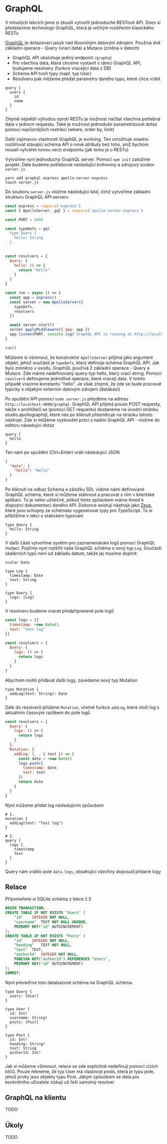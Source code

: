 
# GraphQL

V minulých lekcích jsme si zkusili vytvořit jednoduché RESTové API. Dnes si představíme technologii GraphQL, která je určitým rozšířením klasického RESTu

[GraphQL](https://graphql.org/) je dotazovací jazyk nad libovolným datovým zdrojem. Používá dvě základní operace - Query (vrací data) a Mutace (změna v datech)

* GraphQL API obsluhuje jediný endpoint `/graphql`
* Pro všechna data, která chceme vystavit v rámci GraphQL API, budujeme resolvery (funkce vracející data z DB)
* Schéma API tvoří typy (např. typ User)
* Resolveru pak můžeme předat parametry daného typu, které chce vrátit

```gql
query {
  users {
    id
    name
  }
}
```

Zřejmě největší výhodou oproti RESTu je možnost načítat všechna potřebná data v jednom requestu. Také je možnost jednoduše parametrizovat dotaz pomocí nejrůznějších restrikcí (where, order by, limit)

Další zajímavou vlastností GraphQL je evolving. Ten umožňuje snadno rozšiřovat stávající schéma API o nové atributy bez toho, aniž bychom museli vytvářet novou verzi endpointu (jak tomu je u RESTu)

Vytvořme nyní jednoduchý GraphQL server. Pomocí `npm init` založíme projekt. Dále budeme potřebovat následující knihoviny a zdrojový soubor `server.js`

```
yarn add graphql express apollo-server-express
touch server.js
```

Do souboru `server.js` vložme následující kód, čímž vytvoříme základní strukturu GraphQL API serveru

```javascript
const express = require('express')
const { ApolloServer, gql } = require('apollo-server-express')

const PORT = 4000

const typeDefs = gql`
  type Query {
    hello: String
  }
`

const resolvers = {
  Query: {
    hello: () => {
      return "Hello"
    }
  }
}

const run = async () => {
  const app = express()
  const server = new ApolloServer({
    typeDefs,
    resolvers
  })

  await server.start()
  server.applyMiddleware({ app: app })
  app.listen(PORT, console.log(`GraphQL API is running at http://localhost:${PORT}/graphql`))
}

run()
```

Můžeme si všimnout, že konstruktor `ApolloServer` přijímá jako argument objekt, jehož součástí je `typeDefs`, který definuje schéma GraphQL API. Jak bylo zmíněno v úvodu, GraphQL používá 2 základní operace - Query a Mutace. Zde máme nadefinovaný query-typ hello, který vrací string. Pomocí `resolverů` definujeme jednotlivé operace, které vracejí data. V tomto případě vracíme konstantu "hello". Je však zřejmé, že zde se bude pracovat typicky s nějakým externím datovým zdrojem (databází)

Po spuštění API pomocí `node server.js` přejděme na adresu `http://localhost:4000/graphql`. GraphQL API přijímá pouze POST requesty, takže v prohlížeči se (pomocí GET requestu) dostaneme na úvodní stránku studio.apollographql, které nás po kliknutí přesměruje na stránku tohoto nástroje. Zde si můžeme vyzkoušet práci s naším GraphQL API - vložme do editoru násedující dotaz

```gql
query {
  hello
}
```

Ten nám po spuštění (Ctrl+Enter) vrátí následující JSON

```JSON
{
  "data": {
    "hello": "Hello"
  }
}
```

Po kliknutí na odkaz Schema a záložku SDL vidíme námi definované GraphQL schéma, které si můžeme stáhnout a pracovat s ním v klientské aplikaci. To je velmi užitečné, jelikož tímto způsobem máme ihned k dispozici dokumentaci daného API. Dokonce existují nástroje jako [Zeus](https://www.npmjs.com/package/graphql-zeus), které jsou schopny ze schématu vygenerovat typy pro TypeScript. To si přiblížíme v lekci o statickém typování

```gql
type Query {
  hello: String
}
```

V další části vytvoříme systém pro zaznamenávání logů pomocí GraphQL mutací. Pojďme nyní rozšířit naše GraphQL schéma o nový typ `Log`. Součástí skalárních typů není od základu datum, takže jej musíme doplnit:

```gql
scalar Date

type Log {
  timestamp: Date
  text: String
}

type Query {
  logs: [Log]
}
```

V resolveru budeme vracet předpřipravené pole logů

```javascript
const logs = [{
  timestamp: +new Date(),
  text: "test log"
}]

const resolvers = {
  Query: {
    logs: () => {
      return logs
    }
  }
}
```

Abychom mohli přidávat další logy, zavedeme nový typ Mutation

```gql
type Mutation {
  addLog(text: String): Date
}
```

Dále do resolverů přidáme `Mutation`, včetně funkce `addLog`, která vloží log s aktuálním časovým razítkem do pole logů

```javascript
const resolvers = {
  Query: {
    logs: () => {
      return logs
    }
  },
  Mutation: {
    addLog: (_ , { text }) => {
      const date = +new Date()
      logs.push({
        timestamp: date,
        text: text
      })
      return date
    }
  }
}

```

Nyní můžeme přidat log následujícím způsobem

```gql
# 1.
mutation {
  addLog(text: "Test log")
}

# 2.
query {
  logs {
    timestamp
    text
  }
}
```

Query nám vrátilo pole `data.logs`, obsahující všechny doposud přidané logy

## Relace 

Připomeňme si SQLite schéma z lekce č.5

```sql
BEGIN TRANSACTION;
CREATE TABLE IF NOT EXISTS "Users" (
	"id"	INTEGER NOT NULL,
	"username"	TEXT NOT NULL UNIQUE,
	PRIMARY KEY("id" AUTOINCREMENT)
);
CREATE TABLE IF NOT EXISTS "Posts" (
	"id"	INTEGER NOT NULL,
	"heading"	TEXT NOT NULL,
	"text"	TEXT,
	"authorId"	INTEGER NOT NULL,
	FOREIGN KEY("authorId") REFERENCES "Users",
	PRIMARY KEY("id" AUTOINCREMENT)
);
COMMIT;
```

Nyní převeďme toto databázové schéma na GraphQL schéma.

```gql
type Query {
  users: [User]
}

type User {
  id: Int!
  username: String!
  posts: [Post]
}

type Post {
  id: Int!
  heading: String!
  text: String
  authorId: Int!
}
```

Jak si můžeme všimnout, relace se zde explicitně nedefinují pomocí cizích klíčů. Pouze řekneme, že typ User má vlastnost posts, která je typu pole, jehož prvky jsou objekty typu Post. Jakým způsobem se data pro konkrétního uživatele získají už řeší samotný resolver

## GraphQL na klientu

TODO

## Úkoly

TODO